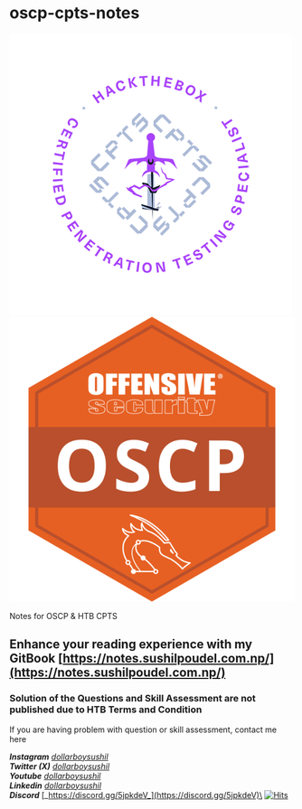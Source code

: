 # oscp-cpts-notes

![](.gitbook/assets/312krCbLBwwnMN1uaOXohoEjSE6Fb8ljaXi7B4zL.webp) ![](.gitbook/assets/image.png)

Notes for OSCP & HTB CPTS

## Enhance your reading experience with my GitBook [https://notes.sushilpoudel.com.np/](https://notes.sushilpoudel.com.np/)

### Solution of the Questions and Skill Assessment are not published due to HTB Terms and Condition <a href="#solution-of-the-questions-and-skill-assessment-are-not-published-due-to-htb-terms-and-condition" id="solution-of-the-questions-and-skill-assessment-are-not-published-due-to-htb-terms-and-condition"></a>

If you are having problem with question or skill assessment, contact me here

_**Instagram**_ [_dollarboysushil_](https://instagram.com/dollarboysushil)\
_**Twitter (X)**_ [_dollarboysushil_](https://twitter.com/dollarboysushil)\
_**Youtube**_ [_dollarboysushil_](https://youtube.com/dollarboysushil)\
_**Linkedin**_ [_dollarboysushil_](https://www.linkedin.com/in/dollarboysushil/)\
_**Discord**_ [_https://discord.gg/5jpkdeV_](https://discord.gg/5jpkdeV)\
[![Hits](https://hits.seeyoufarm.com/api/count/incr/badge.svg?url=https%3A%2F%2Fgithub.com%2Fdollarboysushil%2Foscp-cpts-notes\&count\_bg=%2379C83D\&title\_bg=%23555555\&icon=\&icon\_color=%23E7E7E7\&title=hits\&edge\_flat=false)](https://hits.seeyoufarm.com)
